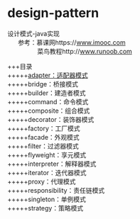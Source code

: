 # design-pattern
设计模式-java实现  
&nbsp;&nbsp;&nbsp;&nbsp;&nbsp;
参考：慕课网https://www.imooc.com  
&nbsp;&nbsp;&nbsp;&nbsp;&nbsp;&nbsp;&nbsp;&nbsp;
&nbsp;&nbsp;&nbsp;&nbsp;&nbsp;&nbsp;&nbsp;
菜鸟教程http://www.runoob.com

+++目录  
+++++<a href="https://github.com/happy-bean/design-pattern/tree/master/src/main/java/org/happybean/pattern/adapter">adapter：适配器模式</a>  
+++++bridge：桥接模式  
+++++builder：建造者模式  
+++++command：命令模式  
+++++composite：组合模式   
+++++decorator：装饰器模式   
+++++factory：工厂模式  
+++++facade：外观模式  
+++++filter：过滤器模式  
+++++flyweight：享元模式  
+++++interpreter：解释器模式  
+++++iterator：迭代器模式  
+++++proxy：代理模式  
+++++responsibility：责任链模式  
+++++singleton：单例模式  
+++++strategy：策略模式  
